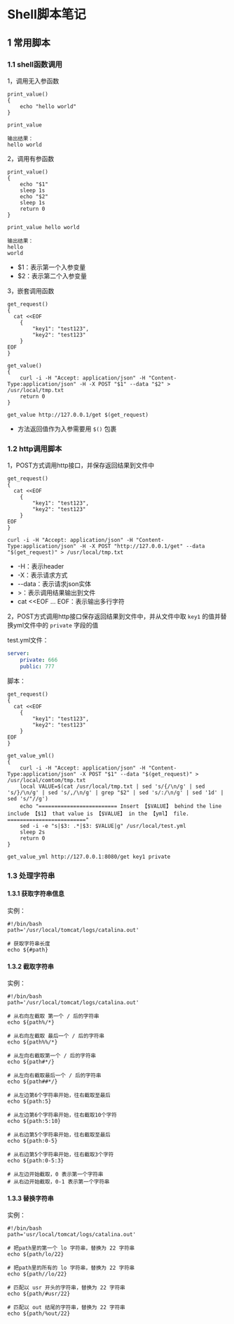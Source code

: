# Shell脚本笔记

## 1 常用脚本

### 1.1 shell函数调用

1，调用无入参函数

```shell
print_value()
{
    echo "hello world"
}

print_value

输出结果：
hello world
```



2，调用有参函数

````shell
print_value()
{
    echo "$1"
    sleep 1s
    echo "$2"
    sleep 1s
    return 0
}

print_value hello world

输出结果：
hello
world
````

- $1：表示第一个入参变量
- $2：表示第二个入参变量



3，嵌套调用函数

````shell
get_request()
{
  cat <<EOF
    {
        "key1": "test123",
        "key2": "test123"
    }
EOF
}

get_value()
{
	curl -i -H "Accept: application/json" -H "Content-Type:application/json" -H -X POST "$1" --data "$2" > /usr/local/tmp.txt
	return 0
}

get_value http://127.0.0.1/get $(get_request)
````

- 方法返回值作为入参需要用 `$()` 包裹

### 1.2 http调用脚本

1，POST方式调用http接口，并保存返回结果到文件中

```shell
get_request()
{
  cat <<EOF
    {
        "key1": "test123",
        "key2": "test123"
    }
EOF
}

curl -i -H "Accept: application/json" -H "Content-Type:application/json" -H -X POST "http://127.0.0.1/get" --data "$(get_request)" > /usr/local/tmp.txt
```

- -H：表示header
- -X：表示请求方式
- --data：表示请求json实体
- \>：表示调用结果输出到文件
- cat <<EOF ... EOF：表示输出多行字符



2，POST方式调用http接口保存返回结果到文件中，并从文件中取 `key1` 的值并替换yml文件中的 `private` 字段的值

test.yml文件：

````yaml
server:
	private: 666
	public: 777
````

脚本：

````shell
get_request()
{
  cat <<EOF
    {
        "key1": "test123",
        "key2": "test123"
    }
EOF
}

get_value_yml()
{
	curl -i -H "Accept: application/json" -H "Content-Type:application/json" -X POST "$1" --data "$(get_request)" > /usr/local/comtom/tmp.txt
    local VALUE=$(cat /usr/local/tmp.txt | sed 's/{/\n/g' | sed 's/}/\n/g' | sed 's/,/\n/g' | grep "$2" | sed 's/:/\n/g' | sed '1d' | sed 's/"//g')
    echo "========================= Insert 【$VALUE】 behind the line include 【$1】 that value is 【$VALUE】 in the 【yml】 file. ========================="
    sed -i -e "s|$3: .*|$3: $VALUE|g" /usr/local/test.yml
    sleep 2s
    return 0
}

get_value_yml http://127.0.0.1:8080/get key1 private
````

### 1.3 处理字符串

#### 1.3.1 获取字符串信息

实例：

```shell
#!/bin/bash
path='/usr/local/tomcat/logs/catalina.out'

# 获取字符串长度
echo ${#path}
```

#### 1.3.2 截取字符串

实例：

````shell
#!/bin/bash
path='/usr/local/tomcat/logs/catalina.out'

# 从右向左截取 第一个 / 后的字符串
echo ${path%/*}

# 从右向左截取 最后一个 / 后的字符串
echo ${path%%/*}

# 从左向右截取第一个 / 后的字符串
echo ${path#*/}

# 从左向右截取最后一个 / 后的字符串
echo ${path##*/}

# 从左边第6个字符串开始，往右截取至最后
echo ${path:5}

# 从左边第6个字符串开始，往右截取10个字符
echo ${path:5:10}

# 从右边第5个字符串开始，往右截取至最后
echo ${path:0-5}

# 从右边第5个字符串开始，往右截取3个字符
echo ${path:0-5:3}

# 从左边开始截取，0 表示第一个字符串
# 从右边开始截取，0-1 表示第一个字符串
````

#### 1.3.3 替换字符串

实例：

```shell
#!/bin/bash
path='usr/local/tomcat/logs/catalina.out'

# 把path里的第一个 lo 字符串，替换为 22 字符串
echo ${path/lo/22}

# 把path里的所有的 lo 字符串，替换为 22 字符串
echo ${path//lo/22}

# 匹配以 usr 开头的字符串，替换为 22 字符串
echo ${path/#usr/22}

# 匹配以 out 结尾的字符串，替换为 22 字符串
echo ${path/%out/22}
```

